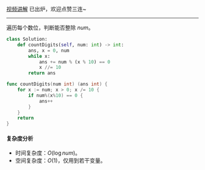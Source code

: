 [视频讲解](https://www.bilibili.com/video/BV1H8411E7hn) 已出炉，欢迎点赞三连~

---

遍历每个数位，判断能否整除 $\textit{num}$。

```py [sol1-Python3]
class Solution:
    def countDigits(self, num: int) -> int:
        ans, x = 0, num
        while x:
            ans += num % (x % 10) == 0
            x //= 10
        return ans
```

```go [sol1-Go]
func countDigits(num int) (ans int) {
	for x := num; x > 0; x /= 10 {
		if num%(x%10) == 0 {
			ans++
		}
	}
	return
}
```

#### 复杂度分析

- 时间复杂度：$O(\log \textit{num})$。
- 空间复杂度：$O(1)$，仅用到若干变量。
